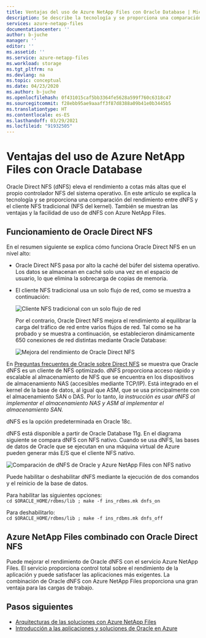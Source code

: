 ```yaml
---
title: Ventajas del uso de Azure NetApp Files con Oracle Database | Microsoft Docs
description: Se describe la tecnología y se proporciona una comparación del rendimiento entre Oracle Direct NFS (dNFS) y el cliente NFS tradicional. Se muestran las ventajas de usar dNFS con Azure NetApp Files.
services: azure-netapp-files
documentationcenter: ''
author: b-juche
manager: ''
editor: ''
ms.assetid: ''
ms.service: azure-netapp-files
ms.workload: storage
ms.tgt_pltfrm: na
ms.devlang: na
ms.topic: conceptual
ms.date: 04/23/2020
ms.author: b-juche
ms.openlocfilehash: 0f431015caf5bb3364fe5628a599f760c6318c47
ms.sourcegitcommit: f28ebb95ae9aaaff3f87d8388a09b41e0b3445b5
ms.translationtype: HT
ms.contentlocale: es-ES
ms.lasthandoff: 03/29/2021
ms.locfileid: "91932505"
---
```

# <a name="benefits-of-using-azure-netapp-files-with-oracle-database"></a>Ventajas del uso de Azure NetApp Files con Oracle Database

Oracle Direct NFS (dNFS) eleva el rendimiento a cotas más altas que el propio controlador NFS del sistema operativo. En este artículo se explica la tecnología y se proporciona una comparación del rendimiento entre dNFS y el cliente NFS tradicional (NFS del kernel). También se muestran las ventajas y la facilidad de uso de dNFS con Azure NetApp Files.  

## <a name="how-oracle-direct-nfs-works"></a>Funcionamiento de Oracle Direct NFS

En el resumen siguiente se explica cómo funciona Oracle Direct NFS en un nivel alto:

* Oracle Direct NFS pasa por alto la caché del búfer del sistema operativo. Los datos se almacenan en caché solo una vez en el espacio de usuario, lo que elimina la sobrecarga de copias de memoria.  

* El cliente NFS tradicional usa un solo flujo de red, como se muestra a continuación:    

    ![Cliente NFS tradicional con un solo flujo de red](../media/azure-netapp-files/solutions-traditional-nfs-client-using-single-network-flow.png)

    Por el contrario, Oracle Direct NFS mejora el rendimiento al equilibrar la carga del tráfico de red entre varios flujos de red. Tal como se ha probado y se muestra a continuación, se establecieron dinámicamente 650 conexiones de red distintas mediante Oracle Database:  

    ![Mejora del rendimiento de Oracle Direct NFS](../media/azure-netapp-files/solutions-oracle-direct-nfs-performance-load-balancing.png)

En [Preguntas frecuentes de Oracle sobre Direct NFS](http://www.orafaq.com/wiki/Direct_NFS) se muestra que Oracle dNFS es un cliente de NFS optimizado. dNFS proporciona acceso rápido y escalable al almacenamiento de NFS que se encuentra en los dispositivos de almacenamiento NAS (accesibles mediante TCP/IP). Está integrado en el kernel de la base de datos, al igual que ASM, que se usa principalmente con el almacenamiento SAN o DAS. Por lo tanto, *la instrucción es usar dNFS al implementar el almacenamiento NAS y ASM al implementar el almacenamiento SAN.*

dNFS es la opción predeterminada en Oracle 18c.

dNFS está disponible a partir de Oracle Database 11g. En el diagrama siguiente se compara dNFS con NFS nativo. Cuando se usa dNFS, las bases de datos de Oracle que se ejecutan en una máquina virtual de Azure pueden generar más E/S que el cliente NFS nativo.

![Comparación de dNFS de Oracle y Azure NetApp Files con NFS nativo](../media/azure-netapp-files/solutions-oracle-azure-netapp-files-comparing-dnfs-native-nfs.png)

Puede habilitar o deshabilitar dNFS mediante la ejecución de dos comandos y el reinicio de la base de datos.

Para habilitar las siguientes opciones:  
`cd $ORACLE_HOME/rdbms/lib ; make -f ins_rdbms.mk dnfs_on`

Para deshabilitarlo:  
`cd $ORACLE_HOME/rdbms/lib ; make -f ins_rdbms.mk dnfs_off`

## <a name="azure-netapp-files-combined-with-oracle-direct-nfs"></a>Azure NetApp Files combinado con Oracle Direct NFS

Puede mejorar el rendimiento de Oracle dNFS con el servicio Azure NetApp Files. El servicio proporciona control total sobre el rendimiento de la aplicación y puede satisfacer las aplicaciones más exigentes. La combinación de Oracle dNFS con Azure NetApp Files proporciona una gran ventaja para las cargas de trabajo.

## <a name="next-steps"></a>Pasos siguientes

- [Arquitecturas de las soluciones con Azure NetApp Files](azure-netapp-files-solution-architectures.md)
- [Introducción a las aplicaciones y soluciones de Oracle en Azure](../virtual-machines/workloads/oracle/oracle-overview.md)